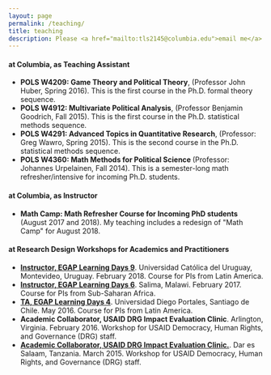 ```yaml
---
layout: page
permalink: /teaching/
title: teaching
description: Please <a href="mailto:tls2145@columbia.edu">email me</a> for syllabi, teaching evaluations, section notes, and lecture slides.
---
```


<section>
  <h4>at Columbia, as Teaching Assistant</h4>
  <ul>
  <li><strong>POLS W4209: Game Theory and Political Theory</strong>, (Professor John Huber, Spring 2016). This is the first course in the Ph.D. formal theory sequence.</li>
  <li><strong>POLS W4912: Multivariate Political Analysis</strong>, (Professor Benjamin Goodrich, Fall 2015). This is the first course in the Ph.D. statistical methods sequence.</li>
  <li><strong>POLS W4291: Advanced Topics in Quantitative Research</strong>, (Professor: Greg Wawro, Spring 2015). This is the second course in the Ph.D. statistical methods sequence.</li>
  <li> <strong> POLS W4360: Math Methods for Political Science </strong> (Professor: Johannes Urpelainen, Fall 2014). This is a semester-long math refresher/intensive for incoming Ph.D. students. </li>  
  </ul>
</section>

<section>
  <h4>at Columbia, as Instructor</h4>
  <ul>
  <li> <strong> Math Camp: Math Refresher Course for Incoming PhD students </strong> (August 2017 and 2018). My teaching includes a redesign of "Math Camp" for August 2018. </li>
  </ul>
</section>

<section>
  <h4>at Research Design Workshops for Academics and Practitioners</h4>
  <ul>
  <li>
  <a href="https://egap.org/content/egap-learning-days-9"  target="_blank"><strong>Instructor, EGAP Learning Days 9</strong></a>. Universidad Católica del Uruguay, Montevideo, Uruguay. February 2018. Course for PIs from Latin America.
 </li>
 <li>
 <a href="https://egap.org/content/egap-learning-days-6" target="_blank"><strong>Instructor, EGAP Learning Days 6</strong></a>. Salima, Malawi. February 2017. Course for PIs from Sub-Saharan Africa.
</li>
<li>
<a href="https://egap.org/content/egap-learning-days-4"  target="_blank"><strong>TA, EGAP Learning Days 4</strong></a>. Universidad Diego Portales, Santiago de Chile. May 2016. Course for PIs from Latin America.
</li>
<li>
<strong>Academic Collaborator, USAID DRG Impact Evaluation Clinic</strong>. Arlington, Virginia. February 2016. Workshop for USAID Democracy, Human Rights, and Governance (DRG) staff.
</li>
<li>
<a href="https://usaidlearninglab.org/lab-notes/evaluating-and-learning-usaid-democracy%2C-human-rights%2C-and-governance-programming"  target="_blank"><strong>Academic Collaborator, USAID DRG Impact Evaluation Clinic.</strong></a>. Dar es Salaam, Tanzania. March 2015. Workshop for USAID Democracy, Human Rights, and Governance (DRG) staff.
</li>
  </ul>
</section>
